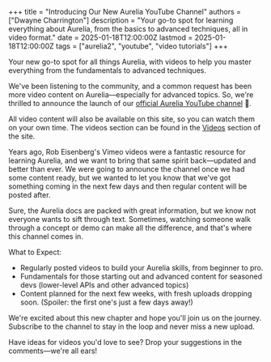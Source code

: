 +++
title = "Introducing Our New Aurelia YouTube Channel"
authors = ["Dwayne Charrington"]
description = "Your go-to spot for learning everything about Aurelia, from the basics to advanced techniques, all in video format."
date = 2025-01-18T12:00:00Z
lastmod = 2025-01-18T12:00:00Z
tags = ["aurelia2", "youtube", "video tutorials"]
+++

Your new go-to spot for all things Aurelia, with videos to help you master everything from the fundamentals to advanced techniques.

We've been listening to the community, and a common request has been more video content on Aurelia—especially for advanced topics. So, we're thrilled to announce the launch of our [official Aurelia YouTube channel](https://www.youtube.com/@aureliaeffect) 🎉.

All video content will also be available on this site, so you can watch them on your own time. The videos section can be found in the [Videos](https://aurelia.io/videos) section of the site.

Years ago, Rob Eisenberg's Vimeo videos were a fantastic resource for learning Aurelia, and we want to bring that same spirit back—updated and better than ever. We were going to announce the channel once we had some content ready, but we wanted to let you know that we've got something coming in the next few days and then regular content will be posted after.

Sure, the Aurelia docs are packed with great information, but we know not everyone wants to sift through text. Sometimes, watching someone walk through a concept or demo can make all the difference, and that's where this channel comes in.

What to Expect:
* Regularly posted videos to build your Aurelia skills, from beginner to pro.
* Fundamentals for those starting out and advanced content for seasoned devs (lower-level APIs and other advanced topics)
* Content planned for the next few weeks, with fresh uploads dropping soon. (Spoiler: the first one's just a few days away!)

We're excited about this new chapter and hope you'll join us on the journey. Subscribe to the channel to stay in the loop and never miss a new upload.

Have ideas for videos you'd love to see? Drop your suggestions in the comments—we're all ears!